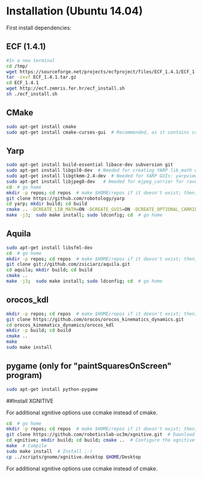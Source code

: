 # Installation (Ubuntu 14.04)

First install dependencies:

## ECF (1.4.1)
  
```bash
#In a new terminal
cd /tmp/
wget https://sourceforge.net/projects/ecfproject/files/ECF_1.4.1/ECF_1.4.1.tar.gz/download -O ECF_1.4.1.tar.gz
tar -zxvf ECF_1.4.1.tar.gz
cd ECF_1.4.1
wget http://ecf.zemris.fer.hr/ecf_install.sh
sh ./ecf_install.sh
```

## CMake

```bash
sudo apt-get install cmake
sudo apt-get install cmake-curses-gui  # Recommended, as it contains ccmake.
```

## Yarp 

```bash
sudo apt-get install build-essential libace-dev subversion git
sudo apt-get install libgsl0-dev  # Needed for creating YARP lib_math we use for kinematics
sudo apt-get install libgtkmm-2.4-dev  # Needed for YARP GUIs: yarpview, gyarpmanager
sudo apt-get install libjpeg8-dev   # Needed for mjpeg_carrier for ravebot cam on web
cd  # go home
mkdir -p repos; cd repos  # make $HOME/repos if it doesn't exist; then, enter it
git clone https://github.com/robotology/yarp
cd yarp; mkdir build; cd build
cmake .. -DCREATE_LIB_MATH=ON -DCREATE_GUIS=ON -DCREATE_OPTIONAL_CARRIERS=ON -DENABLE_yarpcar_mjpeg_carrier=ON -DYARP_USE_QT5=OFF  # YARP_USE_QT5 can induce errors as of 02/2016.
make -j3;  sudo make install; sudo ldconfig; cd  # go home
```

## Aquila
```bash
sudo apt-get install libsfml-dev
cd  # go home
mkdir -p repos; cd repos  # make $HOME/repos if it doesn't exist; then, enter it
git clone git://github.com/zsiciarz/aquila.git
cd aquila; mkdir build; cd build
cmake ..
make -j3;  sudo make install; sudo ldconfig; cd  # go home
```

## orocos_kdl

```bash
mkdir -p repos; cd repos  # make $HOME/repos if it doesn't exist; then, enter it
git clone https://github.com/orocos/orocos_kinematics_dynamics.git
cd orocos_kinematics_dynamics/orocos_kdl
mkdir -p build; cd build
cmake ..
make
sudo make install
```

## pygame (only for "paintSquaresOnScreen" program)
```bash
sudo apt-get install python-pygame
```

##Install XGNITIVE

For additional xgnitive options use ccmake instead of cmake.

```bash
cd  # go home
mkdir -p repos; cd repos  # make $HOME/repos if it doesn't exist; then, enter it
git clone https://github.com/roboticslab-uc3m/xgnitive.git  # Download xgnitive software from the repository
cd xgnitive; mkdir build; cd build; cmake ..  # Configure the xgnitive software
make  # Compile
sudo make install  # Install :-)
cp ../scripts/gnome/xgnitive.desktop $HOME/Desktop
```
For additional xgnitive options use ccmake instead of cmake.
